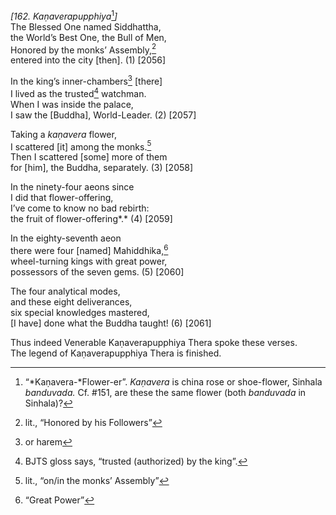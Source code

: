 *\[162. Kaṇaverapupphiya*[^1]*\]*  
The Blessed One named Siddhattha,  
the World’s Best One, the Bull of Men,  
Honored by the monks’ Assembly,[^2]  
entered into the city \[then\]. (1) \[2056\]

In the king’s inner-chambers[^3] \[there\]  
I lived as the trusted[^4] watchman.  
When I was inside the palace,  
I saw the \[Buddha\], World-Leader. (2) \[2057\]

Taking a *kaṇavera* flower,  
I scattered \[it\] among the monks.[^5]  
Then I scattered \[some\] more of them  
for \[him\], the Buddha, separately. (3) \[2058\]

In the ninety-four aeons since  
I did that flower-offering,  
I’ve come to know no bad rebirth:  
the fruit of flower-offering*.* (4) \[2059\]

In the eighty-seventh aeon  
there were four \[named\] Mahiddhika,[^6]  
wheel-turning kings with great power,  
possessors of the seven gems. (5) \[2060\]

The four analytical modes,  
and these eight deliverances,  
six special knowledges mastered,  
\[I have\] done what the Buddha taught! (6) \[2061\]

Thus indeed Venerable Kaṇaverapupphiya Thera spoke these verses.  
The legend of Kaṇaverapupphiya Thera is finished.

[^1]: “*Kaṇavera-*Flower-er”. *Kaṇavera* is china rose or shoe-flower, Sinhala *banduvada.* Cf. \#151, are these the same flower (both *banduvada* in Sinhala)?

[^2]: lit., “Honored by his Followers”

[^3]: or harem

[^4]: BJTS gloss says, “trusted (authorized) by the king”.

[^5]: lit., “on/in the monks’ Assembly”

[^6]: “Great Power”
